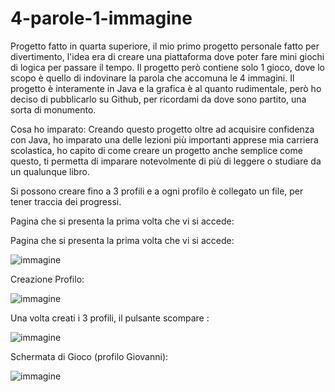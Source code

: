 # 4-parole-1-immagine
Progetto fatto in quarta superiore, il mio primo progetto personale fatto per divertimento, l'idea era di creare una piattaforma dove poter fare mini giochi di logica per passare il tempo. Il progetto però contiene solo 1 gioco, dove lo scopo è quello di indovinare la parola che accomuna le 4 immagini. Il progetto è interamente in Java e la grafica è al quanto rudimentale, però ho deciso di pubblicarlo su Github, per ricordami da dove sono partito, una sorta di monumento.

Cosa ho imparato: Creando questo progetto oltre ad acquisire confidenza con Java, ho imparato una delle lezioni più importanti apprese mia carriera scolastica, ho capito di come creare un progetto anche semplice come questo, ti permetta di imparare notevolmente di più di leggere o studiare da un qualunque libro.

Si possono creare fino a 3 profili e a ogni profilo è collegato un file, per tener traccia dei progressi.

Pagina che si presenta la prima volta che vi si accede:



Pagina che si presenta la prima volta che vi si accede:

![immagine](https://github.com/user-attachments/assets/153ce8bf-7ef7-4dea-9d82-e0217161fab8)


Creazione Profilo:

![immagine](https://github.com/user-attachments/assets/9679efa1-41d2-4454-ad69-5c1fa6360082)


Una volta creati i 3 profili, il pulsante scompare :

![immagine](https://github.com/user-attachments/assets/553cde7c-a937-447a-8404-7f5f6c718e8a)


Schermata di Gioco (profilo Giovanni):

![immagine](https://github.com/user-attachments/assets/893394b9-46fb-48b3-b11d-f4195173aa3b)


